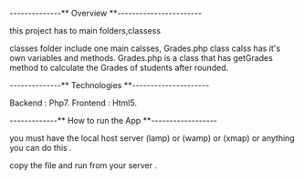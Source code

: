 
--------------**  Overview  **-----------------------

this project has to main folders,classess

classes folder include one main calsses, Grades.php class  calss has it's own variables and methods.
Grades.php is a class that has getGrades method to calculate the Grades of students after rounded.

--------------**  Technologies  **---------------------

Backend : Php7.
Frontend : Html5.


-------------** How to run the App **------------------

you must have the local host server 
(lamp) or (wamp) or (xmap) or anything you can do this .

copy the file and run from your server .



